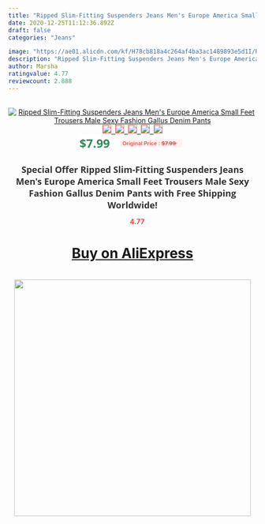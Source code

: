 ```yaml
---
title: "Ripped Slim-Fitting Suspenders Jeans Men's Europe America Small Feet Trousers Male Sexy Fashion Gallus Denim Pants"
date: 2020-12-25T11:12:36.892Z
draft: false
categories: "Jeans"

image: "https://ae01.alicdn.com/kf/H78cb818a4c264af4ba3ac1489893e5d1I/Ripped-Slim-Fitting-Suspenders-Jeans-Men-s-Europe-America-Small-Feet-Trousers-Male-Sexy-Fashion-Gallus.jpg"
description: "Ripped Slim-Fitting Suspenders Jeans Men's Europe America Small Feet Trousers Male Sexy Fashion Gallus Denim Pants"
author: Marsha
ratingvalue: 4.77
reviewcount: 2.888
---
```

<br>
<div style="text-align: center;">
<a href="https://s.click.aliexpress.com/e/_A9gLJJ" target="_blank" rel="nofollow noopener noreferrer"><img alt="Ripped Slim-Fitting Suspenders Jeans Men's Europe America Small Feet Trousers Male Sexy Fashion Gallus Denim Pants" class="magnifier-image" src="https://ae01.alicdn.com/kf/H78cb818a4c264af4ba3ac1489893e5d1I/Ripped-Slim-Fitting-Suspenders-Jeans-Men-s-Europe-America-Small-Feet-Trousers-Male-Sexy-Fashion-Gallus.jpg_640x640.jpg">
<br>
<img style="border:1px solid salmon" src="https://ae01.alicdn.com/kf/H78cb818a4c264af4ba3ac1489893e5d1I/Ripped-Slim-Fitting-Suspenders-Jeans-Men-s-Europe-America-Small-Feet-Trousers-Male-Sexy-Fashion-Gallus.jpg_120x120.jpg">&nbsp;&nbsp;<img style="border:1px solid salmon" src="https://ae01.alicdn.com/kf/H2e77b975a681460580d61546a85ddb2cT/Ripped-Slim-Fitting-Suspenders-Jeans-Men-s-Europe-America-Small-Feet-Trousers-Male-Sexy-Fashion-Gallus.jpg_120x120.jpg">&nbsp;&nbsp;<img style="border:1px solid salmon" src="https://ae01.alicdn.com/kf/H2a2ecb823e5a4e199ee27cdbc4056f9az/Ripped-Slim-Fitting-Suspenders-Jeans-Men-s-Europe-America-Small-Feet-Trousers-Male-Sexy-Fashion-Gallus.jpg_120x120.jpg">&nbsp;&nbsp;<img style="border:1px solid salmon" src="https://ae01.alicdn.com/kf/H865a669c94884c7b84348595de5fb36dA/Ripped-Slim-Fitting-Suspenders-Jeans-Men-s-Europe-America-Small-Feet-Trousers-Male-Sexy-Fashion-Gallus.jpg_120x120.jpg">&nbsp;&nbsp;<img style="border:1px solid salmon" src="https://ae01.alicdn.com/kf/Hdd85abaa5c574a8d84de0028d74d8bfdd/Ripped-Slim-Fitting-Suspenders-Jeans-Men-s-Europe-America-Small-Feet-Trousers-Male-Sexy-Fashion-Gallus.jpg_120x120.jpg"></a></div><br0>
<div style="text-align: center;"><span style="background-color: white; border: 0px; box-sizing: border-box; color: seagreen; display: inline-block; font-family: &quot;open sans&quot; , &quot;arial&quot; , &quot;helvetica&quot; , sans-serif , &quot;heiti&quot;; font-size: 24px; font-stretch: inherit; font-weight: 700; line-height: inherit; margin: 0px 10px 0px 0px; padding: 0px; vertical-align: middle;">$7.99 </span>
<span style="background: rgb(255 , 241 , 241); border-radius: 3px; border: 0px; box-sizing: border-box; color: #ff4747; display: inline-block; font-family: inherit; font-size: 12px; font-stretch: inherit; font-style: inherit; font-variant: inherit; font-weight: 600; line-height: inherit; margin: 0px; padding: 2px 5px; transform: scale(0.9); vertical-align: middle;">Original Price : <b style="text-decoration: line-through;">$7.99 </b> &nbsp;&nbsp;</span></div>
<h1 style="color: #333333; display: inline-block; font-family: &quot;open sans&quot; , &quot;arial&quot; , &quot;helvetica&quot; , sans-serif , &quot;heiti&quot;; font-size: 18px; font-stretch: inherit; font-weight: 700; text-align: center;">Special Offer Ripped Slim-Fitting Suspenders Jeans Men's Europe America Small Feet Trousers Male Sexy Fashion Gallus Denim Pants with Free Shipping Worldwide!</h1>
<div style="color: #ff4747; text-align: center;">
<img src="https://4.bp.blogspot.com/-M0ZcTcb-5uY/XleCXlxnR4I/AAAAAAAAAEc/OrjgMkXV1oMQFaCRZj5HQwOCBcu3w1FegCPcBGAYYCw/s1600/star.png" style="height: 15px;">&nbsp;<b>4.77</b></div>
<div class="button_cont" align="center"><a class="buynow_a" href="https://s.click.aliexpress.com/e/_A9gLJJ" target="_blank" rel="nofollow noopener noreferrer"><H1>Buy on AliExpress</H1></a></div><br>
<div class="separator" style="clear: both; text-align: center;">
<img src="https://lh3.googleusercontent.com/-pTy5HemUv9M/XlePHvY0dAI/AAAAAAAAAE4/0nX5iRUoIWY8eMW9Dpxeirr157OZliDIgCLcBGAsYHQ/s1600/badge.gif" width="480">
</div>
